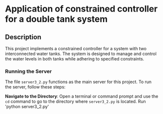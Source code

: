 # Application of constrained controller for a double tank system


## Description

This project implements a constrained controller for a system with two interconnected water tanks. The system is designed to manage and control the water levels in both tanks while adhering to specified constraints.

### Running the Server

The file `server3_2.py` functions as the main server for this project. To run the server, follow these steps:

**Navigate to the Directory**:
   Open a terminal or command prompt and use the `cd` command to go to the directory where `server3_2.py` is located.
   Run 'python server3_2.py'

